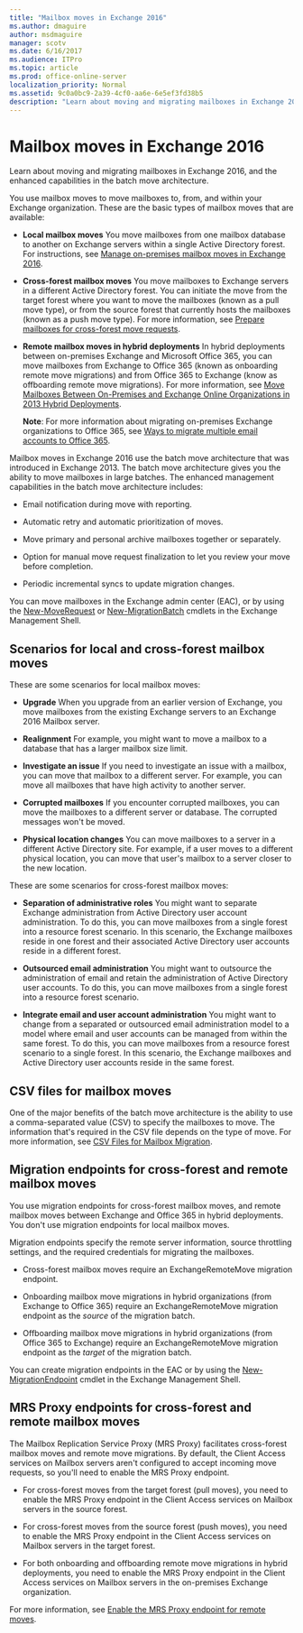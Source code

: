 ```yaml
---
title: "Mailbox moves in Exchange 2016"
ms.author: dmaguire
author: msdmaguire
manager: scotv
ms.date: 6/16/2017
ms.audience: ITPro
ms.topic: article
ms.prod: office-online-server
localization_priority: Normal
ms.assetid: 9c0a0bc9-2a39-4cf0-aa6e-6e5ef3fd38b5
description: "Learn about moving and migrating mailboxes in Exchange 2016, and the enhanced capabilities in the batch move architecture."
---
```


# Mailbox moves in Exchange 2016

Learn about moving and migrating mailboxes in Exchange 2016, and the enhanced capabilities in the batch move architecture.
  
You use mailbox moves to move mailboxes to, from, and within your Exchange organization. These are the basic types of mailbox moves that are available:
  
- **Local mailbox moves** You move mailboxes from one mailbox database to another on Exchange servers within a single Active Directory forest. For instructions, see [Manage on-premises mailbox moves in Exchange 2016](../architecture/mailbox-servers/manage-on-premises-mailbox-moves.md).
    
- **Cross-forest mailbox moves** You move mailboxes to Exchange servers in a different Active Directory forest. You can initiate the move from the target forest where you want to move the mailboxes (known as a pull move type), or from the source forest that currently hosts the mailboxes (known as a push move type). For more information, see [Prepare mailboxes for cross-forest move requests](../architecture/mailbox-servers/prepare-mailboxes-for-cross-forest-move.md).
    
- **Remote mailbox moves in hybrid deployments** In hybrid deployments between on-premises Exchange and Microsoft Office 365, you can move mailboxes from Exchange to Office 365 (known as onboarding remote move migrations) and from Office 365 to Exchange (know as offboarding remote move migrations). For more information, see [Move Mailboxes Between On-Premises and Exchange Online Organizations in 2013 Hybrid Deployments](http://technet.microsoft.com/library/d6289f7b-f67e-48db-9570-9fd3c9547548.aspx).
    
    **Note**: For more information about migrating on-premises Exchange organizations to Office 365, see [Ways to migrate multiple email accounts to Office 365](https://go.microsoft.com/fwlink/p/?LinkID=524030).
    
Mailbox moves in Exchange 2016 use the batch move architecture that was introduced in Exchange 2013. The batch move architecture gives you the ability to move mailboxes in large batches. The enhanced management capabilities in the batch move architecture includes:
  
- Email notification during move with reporting.
    
- Automatic retry and automatic prioritization of moves.
    
- Move primary and personal archive mailboxes together or separately.
    
- Option for manual move request finalization to let you review your move before completion.
    
- Periodic incremental syncs to update migration changes.
    
You can move mailboxes in the Exchange admin center (EAC), or by using the [New-MoveRequest](http://technet.microsoft.com/library/c28ca2ce-963f-4676-81c3-cef3c290ee7b.aspx) or [New-MigrationBatch](http://technet.microsoft.com/library/4f797f11-e4ef-48f9-83ab-dda8a3f61e2b.aspx) cmdlets in the Exchange Management Shell. 
  
## Scenarios for local and cross-forest mailbox moves

These are some scenarios for local mailbox moves:
  
- **Upgrade** When you upgrade from an earlier version of Exchange, you move mailboxes from the existing Exchange servers to an Exchange 2016 Mailbox server. 
    
- **Realignment** For example, you might want to move a mailbox to a database that has a larger mailbox size limit. 
    
- **Investigate an issue** If you need to investigate an issue with a mailbox, you can move that mailbox to a different server. For example, you can move all mailboxes that have high activity to another server. 
    
- **Corrupted mailboxes** If you encounter corrupted mailboxes, you can move the mailboxes to a different server or database. The corrupted messages won't be moved. 
    
- **Physical location changes** You can move mailboxes to a server in a different Active Directory site. For example, if a user moves to a different physical location, you can move that user's mailbox to a server closer to the new location. 
    
These are some scenarios for cross-forest mailbox moves:
  
- **Separation of administrative roles** You might want to separate Exchange administration from Active Directory user account administration. To do this, you can move mailboxes from a single forest into a resource forest scenario. In this scenario, the Exchange mailboxes reside in one forest and their associated Active Directory user accounts reside in a different forest. 
    
- **Outsourced email administration** You might want to outsource the administration of email and retain the administration of Active Directory user accounts. To do this, you can move mailboxes from a single forest into a resource forest scenario. 
    
- **Integrate email and user account administration** You might want to change from a separated or outsourced email administration model to a model where email and user accounts can be managed from within the same forest. To do this, you can move mailboxes from a resource forest scenario to a single forest. In this scenario, the Exchange mailboxes and Active Directory user accounts reside in the same forest. 
    
## CSV files for mailbox moves

One of the major benefits of the batch move architecture is the ability to use a comma-separated value (CSV) to specify the mailboxes to move. The information that's required in the CSV file depends on the type of move. For more information, see [CSV Files for Mailbox Migration](http://technet.microsoft.com/library/e67b3455-3946-4335-b80c-97823c76ac54.aspx).
  
## Migration endpoints for cross-forest and remote mailbox moves

You use migration endpoints for cross-forest mailbox moves, and remote mailbox moves between Exchange and Office 365 in hybrid deployments. You don't use migration endpoints for local mailbox moves.
  
Migration endpoints specify the remote server information, source throttling settings, and the required credentials for migrating the mailboxes.
  
- Cross-forest mailbox moves require an ExchangeRemoteMove migration endpoint.
    
- Onboarding mailbox move migrations in hybrid organizations (from Exchange to Office 365) require an ExchangeRemoteMove migration endpoint as the  *source*  of the migration batch. 
    
- Offboarding mailbox move migrations in hybrid organizations (from Office 365 to Exchange) require an ExchangeRemoteMove migration endpoint as the  *target*  of the migration batch. 
    
You can create migration endpoints in the EAC or by using the [New-MigrationEndpoint](http://technet.microsoft.com/library/0383b4ea-10df-4e1d-9470-2eeb9fd1ea68.aspx) cmdlet in the Exchange Management Shell. 
  
## MRS Proxy endpoints for cross-forest and remote mailbox moves

The Mailbox Replication Service Proxy (MRS Proxy) facilitates cross-forest mailbox moves and remote move migrations. By default, the Client Access services on Mailbox servers aren't configured to accept incoming move requests, so you'll need to enable the MRS Proxy endpoint.
  
-  For cross-forest moves from the target forest (pull moves), you need to enable the MRS Proxy endpoint in the Client Access services on Mailbox servers in the source forest. 
    
- For cross-forest moves from the source forest (push moves), you need to enable the MRS Proxy endpoint in the Client Access services on Mailbox servers in the target forest.
    
- For both onboarding and offboarding remote move migrations in hybrid deployments, you need to enable the MRS Proxy endpoint in the Client Access services on Mailbox servers in the on-premises Exchange organization.
    
For more information, see [Enable the MRS Proxy endpoint for remote moves](../architecture/mailbox-servers/mrs-proxy-endpoint-for-remote-moves.md).
  

